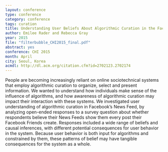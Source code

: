 ```yaml
---
layout: conference
type: conference
category: conference
tags: curation
title: Understanding User Beliefs About Algorithmic Curation in the Facebook News Feed
author: Emilee Rader and Rebecca Gray
year: 2015
file: "filterbubble_CHI2015_final.pdf"
abstract: yes
conference: CHI 2015
month: April
city: Seoul, Korea
acmdl: http://dl.acm.org/citation.cfm?id=2702123.2702174
---
```


<!-- 
pages: 
acmdl: 
doi: 
 -->

People are becoming increasingly reliant on online sociotechnical
systems that employ algorithmic curation to organize,
select and present information. We wanted to understand
how individuals make sense of the influence of algorithms,
and how awareness of algorithmic curation may impact
their interaction with these systems. We investigated user
understanding of algorithmic curation in Facebook’s News
Feed, by analyzing open-ended responses to a survey question
about whether respondents believe their News Feeds
show them every post their Facebook Friends create. Responses
included a wide range of beliefs and causal inferences,
with different potential consequences for user behavior
in the system. Because user behavior is both input for algorithms
and constrained by them, these patterns of belief may
have tangible consequences for the system as a whole.